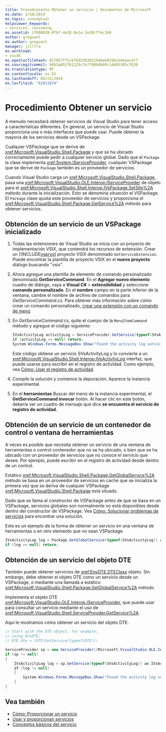```yaml
---
title: Procedimiento Obtener un servicio | Documentos de Microsoft
ms.date: 3/16/2019
ms.topic: conceptual
helpviewer_keywords:
- services, consuming
ms.assetid: 1f000020-8fb7-4e39-8e1e-2e38c7fec3d4
author: gregvanl
ms.author: gregvanl
manager: jillfra
ms.workload:
- vssdk
ms.openlocfilehash: 027057ff5c6f8d33038329a8e6029dcb4eeac477
ms.sourcegitcommit: 94b3a052fb1229c7e7f8804b09c1d403385c7630
ms.translationtype: MT
ms.contentlocale: es-ES
ms.lasthandoff: 04/23/2019
ms.locfileid: "62911874"
---
```

# <a name="how-to-get-a-service"></a>Procedimiento Obtener un servicio

A menudo necesitará obtener servicios de Visual Studio para tener acceso a características diferentes. En general, un servicio de Visual Studio proporciona una o más interfaces que puede usar. Puede obtener la mayoría de los servicios desde un VSPackage.

Cualquier VSPackage que se derive de <xref:Microsoft.VisualStudio.Shell.Package> y que se ha ubicado correctamente puede pedir a cualquier servicio global. Dado que el `Package` la clase implementa <xref:System.IServiceProvider>, cualquier VSPackage que se derive de `Package` también es un proveedor de servicios.

Cuando Visual Studio carga un <xref:Microsoft.VisualStudio.Shell.Package>, pasa una <xref:Microsoft.VisualStudio.OLE.Interop.IServiceProvider> de objeto para el <xref:Microsoft.VisualStudio.Shell.Interop.IVsPackage.SetSite%2A> método durante la inicialización. Esto se denomina *situación* el VSPackage. El `Package` clase ajusta este proveedor de servicios y proporciona el <xref:Microsoft.VisualStudio.Shell.Package.GetService%2A> método para obtener servicios.

## <a name="getting-a-service-from-an-initialized-vspackage"></a>Obtención de un servicio de un VSPackage inicializado

1. Todas las extensiones de Visual Studio se inicia con un proyecto de implementación VSIX, que contendrá los recursos de extensión. Crear un [!INCLUDE[vsprvs](../code-quality/includes/vsprvs_md.md)] proyecto VSIX denominado `GetServiceExtension`. Puede encontrar la plantilla de proyecto VSIX en el **nuevo proyecto** diálogo buscando "vsix".

2. Ahora agregue una plantilla de elemento de comando personalizado denominada **GetServiceCommand**. En el **Agregar nuevo elemento** cuadro de diálogo, vaya a **Visual C#** > **extensibilidad** y seleccione **comando personalizado**. En el **nombre** campo en la parte inferior de la ventana, cambie el nombre de archivo de comandos para *GetServiceCommand.cs*. Para obtener más información sobre cómo crear un comando personalizado, [crear una extensión con un comando de menú](../extensibility/creating-an-extension-with-a-menu-command.md)

3. En *GetServiceCommand.cs*, quite el cuerpo de la `MenuItemCommand` método y agregue el código siguiente:

   ```csharp
   IVsActivityLog activityLog = ServiceProvider.GetService(typeof(SVsActivityLog)) as IVsActivityLog;
   if (activityLog == null) return;
   System.Windows.Forms.MessageBox.Show("Found the activity log service.");

   ```

    Este código obtiene un servicio SVsActivityLog y lo convierte a un <xref:Microsoft.VisualStudio.Shell.Interop.IVsActivityLog> interfaz, que puede usarse para escribir en el registro de actividad. Como ejemplo, vea [Cómo: Usar el registro de actividad](../extensibility/how-to-use-the-activity-log.md).

4. Compile la solución y comience la depuración. Aparece la instancia experimental.

5. En el **herramientas** Buscar del menú de la instancia experimental, el **GetServiceCommand invocar** botón. Al hacer clic en este botón, debería ver un cuadro de mensaje que dice **se encuentra el servicio de registro de actividad.**

## <a name="getting-a-service-from-a-tool-window-or-control-container"></a>Obtención de un servicio de un contenedor de control o ventana de herramientas

A veces es posible que necesita obtener un servicio de una ventana de herramientas o control contenedor que no se ha ubicado, o bien que se ha ubicado con un proveedor de servicios que no conoce el servicio que desee. Por ejemplo, puede escribir en el registro de actividad desde dentro de un control.

Estático <xref:Microsoft.VisualStudio.Shell.Package.GetGlobalService%2A> método se basa en un proveedor de servicios en caché que se inicializa la primera vez que se deriva de cualquier VSPackage <xref:Microsoft.VisualStudio.Shell.Package> está situado.

Dado que se llama al constructor de VSPackage antes de que se basa en un VSPackage, servicios globales son normalmente no está disponibles desde dentro del constructor de VSPackage. Vea [Cómo: Solucionar problemas de servicios](../extensibility/how-to-troubleshoot-services.md) para encontrar una solución.

Este es un ejemplo de la forma de obtener un servicio en una ventana de herramientas o en otro elemento que no sean VSPackage.

```csharp
IVsActivityLog log = Package.GetGlobalService(typeof(SVsActivityLog)) as IVsActivityLog;
if (log == null) return;
```

## <a name="getting-a-service-from-the-dte-object"></a>Obtención de un servicio del objeto DTE

También puede obtener servicios de <xref:EnvDTE.DTEClass> objeto. Sin embargo, debe obtener el objeto DTE como un servicio desde un VSPackage, o mediante una llamada a estático <xref:Microsoft.VisualStudio.Shell.Package.GetGlobalService%2A> método.

Implementa el objeto DTE <xref:Microsoft.VisualStudio.OLE.Interop.IServiceProvider>, que puede usar para consultar un servicio mediante el uso de <xref:Microsoft.VisualStudio.Shell.ServiceProvider.GetService%2A>.

Aquí le mostramos cómo obtener un servicio del objeto DTE.

```csharp
// Start with the DTE object, for example: 
// using EnvDTE;
// DTE dte = (DTE)GetService(typeof(DTE));

ServiceProvider sp = new ServiceProvider((Microsoft.VisualStudio.OLE.Interop.IServiceProvider)dte);
if (sp != null)
{
    IVsActivityLog log = sp.GetService(typeof(SVsActivityLog)) as IVsActivityLog;
    if (log != null)
    {
        System.Windows.Forms.MessageBox.Show("Found the activity log service.");
    }
}
```

## <a name="see-also"></a>Vea también

- [Cómo: Proporcionar un servicio](../extensibility/how-to-provide-a-service.md)
- [Usar y proporcionan servicios](../extensibility/using-and-providing-services.md)
- [Conceptos básicos del servicio](../extensibility/internals/service-essentials.md)